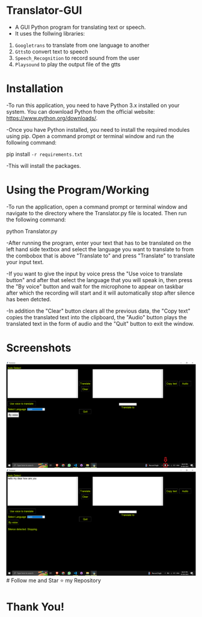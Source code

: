 # Translator-GUI
- A GUI Python program for translating text or speech.
- It uses the follwing libraries: <br>

1. `Googletrans` to translate from one language to another<br> 
2. `Gtts`to convert text to speech <br>
3. `Speech_Recognition` to record sound from the user <br>
4. `Playsound` to play the output file of the gtts

# Installation
-To run this application, you need to have Python 3.x installed on your system. You can download Python from the official website: https://www.python.org/downloads/.

-Once you have Python installed, you need to install the required modules using pip. Open a command prompt or terminal window and run the following command:

pip install `-r requirements.txt`

-This will install the packages.

# Using the Program/Working
-To run the application, open a command prompt or terminal window and navigate to the directory where the Translator.py file is located. Then run the following command:

python Translator.py

-After running the program, enter your text that has to be translated on the left hand side textbox and select the language you want to translate to from the combobox that is above "Translate to" and press "Translate" to translate your input text.

-If you want to give the input by voice press the "Use voice to translate button" and after that select the language that you will speak in, then press the "By voice" button and wait for the microphone to appear on taskbar after which the recording will start and it will automatically stop after silence has been detcted.


-In addition the "Clear" button clears all the previous data, the "Copy text" copies the translated text into the clipboard, the "Audio" button plays the translated text in the form of audio and the "Quit" button to exit the window.

# Screenshots
<img src="sc1.png">

<img src="sc2.png">
# Follow me and Star ⭐ my Repository

# Thank You!
